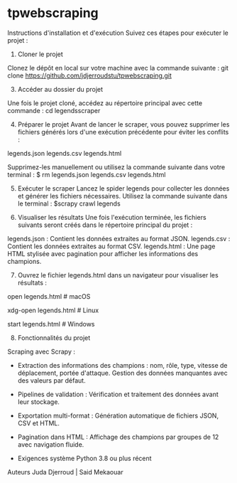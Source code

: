 # tpwebscraping

Instructions d'installation et d'exécution
Suivez ces étapes pour exécuter le projet :

1. Cloner le projet
   
Clonez le dépôt en local sur votre machine avec la commande suivante :
git clone https://github.com/jdjerroudstu/tpwebscraping.git

3. Accéder au dossier du projet
   
Une fois le projet cloné, accédez au répertoire principal avec cette commande :
cd legendsscraper

4. Préparer le projet
Avant de lancer le scraper, vous pouvez supprimer les fichiers générés lors d'une exécution précédente pour éviter les conflits :

legends.json
legends.csv
legends.html

Supprimez-les manuellement ou utilisez la commande suivante dans votre terminal :
$ rm legends.json legends.csv legends.html

5. Exécuter le scraper
Lancez le spider legends pour collecter les données et générer les fichiers nécessaires. Utilisez la commande suivante dans le terminal :
$scrapy crawl legends

6. Visualiser les résultats
Une fois l'exécution terminée, les fichiers suivants seront créés dans le répertoire principal du projet :

legends.json : Contient les données extraites au format JSON.
legends.csv : Contient les données extraites au format CSV.
legends.html : Une page HTML stylisée avec pagination pour afficher les informations des champions.


7. Ouvrez le fichier legends.html dans un navigateur pour visualiser les résultats :

open legends.html  # macOS

xdg-open legends.html  # Linux

start legends.html  # Windows

8. Fonctionnalités du projet

Scraping avec Scrapy :

- Extraction des informations des champions : nom, rôle, type, vitesse de déplacement, portée d'attaque.
Gestion des données manquantes avec des valeurs par défaut.

- Pipelines de validation :
Vérification et traitement des données avant leur stockage.

- Exportation multi-format :
Génération automatique de fichiers JSON, CSV et HTML.

- Pagination dans HTML :
Affichage des champions par groupes de 12 avec navigation fluide.

- Exigences système
Python 3.8 ou plus récent

Auteurs
Juda Djerroud | Said Mekaouar
